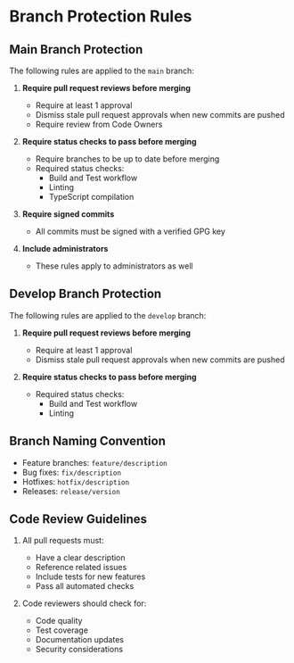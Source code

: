 # Branch Protection Rules

## Main Branch Protection

The following rules are applied to the `main` branch:

1. **Require pull request reviews before merging**
   - Require at least 1 approval
   - Dismiss stale pull request approvals when new commits are pushed
   - Require review from Code Owners

2. **Require status checks to pass before merging**
   - Require branches to be up to date before merging
   - Required status checks:
     - Build and Test workflow
     - Linting
     - TypeScript compilation

3. **Require signed commits**
   - All commits must be signed with a verified GPG key

4. **Include administrators**
   - These rules apply to administrators as well

## Develop Branch Protection

The following rules are applied to the `develop` branch:

1. **Require pull request reviews before merging**
   - Require at least 1 approval
   - Dismiss stale pull request approvals when new commits are pushed

2. **Require status checks to pass before merging**
   - Required status checks:
     - Build and Test workflow
     - Linting

## Branch Naming Convention

- Feature branches: `feature/description`
- Bug fixes: `fix/description`
- Hotfixes: `hotfix/description`
- Releases: `release/version`

## Code Review Guidelines

1. All pull requests must:
   - Have a clear description
   - Reference related issues
   - Include tests for new features
   - Pass all automated checks

2. Code reviewers should check for:
   - Code quality
   - Test coverage
   - Documentation updates
   - Security considerations 
